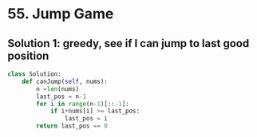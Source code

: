 # 55. Jump Game

## Solution 1: greedy, see if I can jump to last good position

```py
class Solution:
    def canJump(self, nums):
        n =len(nums)
        last_pos = n-1
        for i in range(n-1)[::-1]:
            if i+nums[i] >= last_pos:
                last_pos = i
        return last_pos == 0
```